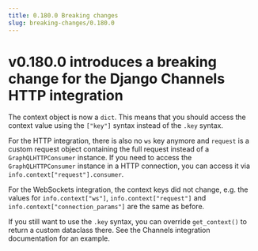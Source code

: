 ```yaml
---
title: 0.180.0 Breaking changes
slug: breaking-changes/0.180.0
---
```


# v0.180.0 introduces a breaking change for the Django Channels HTTP integration

The context object is now a `dict`. This means that you should access the
context value using the `["key"]` syntax instead of the `.key` syntax.

For the HTTP integration, there is also no `ws` key anymore and `request` is a
custom request object containing the full request instead of a
`GraphQLHTTPConsumer` instance. If you need to access the `GraphQLHTTPConsumer`
instance in a HTTP connection, you can access it via
`info.context["request"].consumer`.

For the WebSockets integration, the context keys did not change, e.g. the values
for `info.context["ws"]`, `info.context["request"]` and
`info.context["connection_params"]` are the same as before.

If you still want to use the `.key` syntax, you can override `get_context()` to
return a custom dataclass there. See the Channels integration documentation for
an example.
